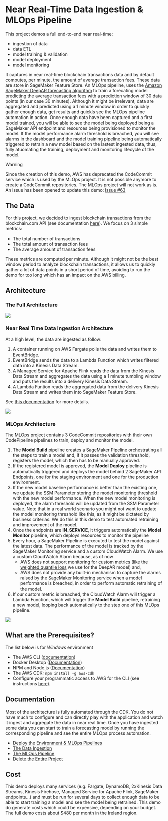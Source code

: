 # Near Real-Time Data Ingestion & MLOps Pipeline
This project demos a full end-to-end near real-time:
* ingestion of data
* data ETL
* model training & validation
* model deployment
* model monitoring

It captures in near real-time blockchain transactions data and by default computes, per minute, the amount of average transaction fees. These data are store in SageMaker Feature Store. An MLOps pipeline, uses the [Amazon SageMaker DeepAR forecasting algorithm](https://docs.aws.amazon.com/sagemaker/latest/dg/deepar.html) to train a forecating model predicting the average transaction fees with a prediction window of 30 data points (in our case 30 minutes).
Although it might be irrelevant, data are aggregated and predicted using a 1 minute window in order to quickly gather enough data, get results and quickls see the MLOps pipeline automation in action.
Once enough data have been captured and a first model trained, you will be able to see the model being deployed being a SageMaker API endpoint and resources being provisioned to monitor the model. If the model performance alarm threshold is breached, you will see alarms in the dashboard and the model training pipeline being automatically triggered to retrain a new model based on the lastest ingested data, thus, fully atuomating the training, deployment and monitoring lifecycle of the model.

> [!WARNING]
> Since the creation of this demo, AWS has deprecated the CodeCommit service which is used by the MLOps project. 
> It is not possible anymore to create a CodeCommit repositories. The MLOps project will not work as is. 
> An issue has been opened to update this demo: [Issue #63](https://github.com/amanoxsolutions/mlops-realtime-data-ingestion/issues/63)

## The Data
For this project, we decided to ingest blockchain transactions from the blockchain.com API (see documentation [here](https://www.blockchain.com/explorer/api)). 
We focus on 3 simple metrics:
* The total number of transactions
* The total amount of transaction fees
* The average amount of transaction fees

These metrics are computed per minute. Although it might not be the best window period to analyze blockchain 
transactions, it allows us to quickly gather a lot of data points in a short period of time, avoiding to run the demo 
for too long which has an impact on the AWS billing.
## Architecture
### The Full Architecture
![](./doc/images/full-architecture.jpg)
### Near Real Time Data Ingestion Architecture
At a high level, the data are ingested as follow:
1. A container running on AWS Fargate polls the data and writes them to EventBridge.
2. EventBridge sends the data to a Lambda Function which writes filtered data into a Kinesis Data Stream.
3. A Managed Service for Apache Flink reads the data from the Kinesis Data Stream and aggregates the data using a 1 minute tumbling window and puts the results into a delivery Kinesis Data Stream.
4. A Lambda Funtion reads the aggregated data from the delivery Kinesis Data Stream and writes them into SageMaker Feature Store.

See [this documentation](./doc/INGESTION.md) for more details.

![](./doc/images/data-ingestion-overview.jpg)
### MLOps Architecture
The MLOps project contains 3 CodeCommit repositories with their own CodePipeline pipelines to train, deploy and monitor the model.
1. The __Model Build__ pipeline creates a SageMaker Pipeline orchestrating all the steps to train a model and, if it passes the validation threshold, registers the model, which then has to be manually approved.
2. If the registered model is approved, the __Model Deploy__ pipeline is automatically triggered and deploys the model behind 2 SageMaker API Endpoints, one for the staging environment and one for the production environment. 
3. If the new model baseline performance is better than the existing one, we update the SSM Parameter storing the model monitoring threshold with the new model performance. When the new model monitoring is deployed, the alarm threshold will be updated from the SSM Parameter value. Note that in a real world scenario you might not want to update the model monitoring threshold like this, as it might be dictated by business criterias. We do this in this demo to test automated retraining and improvement of the model.
4. Once the endpoints are __IN_SERVICE__, it triggers automatically the __Model Monitor__ pipeline, which deploys resources to monitor the pipeline
5. Every hour, a SageMaker Pipeline is executed to test the model against the latest data. The performance of the model is tracked by the SageMaker Monitoring service and a custom CloudWatch Alarm. We use a custom CloudWatch Alarm because, as of now
   * AWS does not support monitoring for custom metrics (like the [weighted quantile loss](https://docs.aws.amazon.com/sagemaker/latest/dg/deepar.html) we use for the DeepAR model) and,
   * AWS does not provide any built-in mechanism to capture the alarms raised by the SageMaker Monitoring service when a model performance is breached, in order to perform automatic retraining of the model.
6. If our custom metric is breached, the CloudWatch Alarm will trigger a Lambda Function, which will trigger the __Model Build__ pipeline, retraining a new model, looping back automatically to the step one of this MLOps pipeline.

![](./doc/images/mlops-overview.jpg)
## What are the Prerequisites?
The list below is for _Windows_ environment
* The AWS CLI ([documentation](https://docs.aws.amazon.com/cli/latest/userguide/getting-started-install.html))  
* Docker Desktop ([Documentation](https://docs.docker.com/desktop/windows/install/))  
* NPM and Node.js ([Documentation](https://docs.npmjs.com/downloading-and-installing-node-js-and-npm))
* The AWS CDK: `npm install -g aws-cdk`
* Configure your programmatic access to AWS for the CLI (see instructions [here](https://docs.aws.amazon.com/cdk/v2/guide/getting_started.html#getting_started_auth)).
## Documentation
Most of the architecture is fully automated through the CDK. 
You do not have much to configure and can directly play with the application and watch it ingest and aggregate the data in near real time. Once you have ingested some data you can start to train a forecasting model by running the corresponding pipeline and see the entire MLOps process automation.
* [Deploy the Environment & MLOps Pipelines](./doc/DEPLOY.md)
* [The Data Ingestion](./doc/INGESTION.md)
* [The MLOps Pipeline](./doc/MLOPS.md)
* [Delete the Entire Project](./doc/DELETION.md)
## Cost
This demo deploys many services (e.g. Fargate, DynamoDB, 2xKinesis Data Streams, Kinesis Firehose, Managed Service for Apache Flink, SageMaker endpoints...) and must be run for 
several days to collect enough data to be able to start training a model and see the model being retrained. This demo do generate costs which could be 
expensive, depending on your budget. The full demo costs about $480 per month in the Ireland region.
